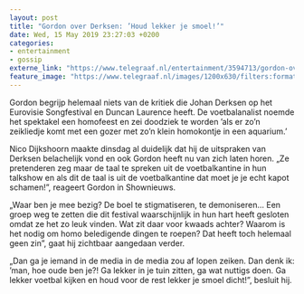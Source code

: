 ```yaml
---
layout: post
title: "Gordon over Derksen: ’Houd lekker je smoel!’"
date: Wed, 15 May 2019 23:27:03 +0200
categories: 
- entertainment 
- gossip 
externe_link: "https://www.telegraaf.nl/entertainment/3594713/gordon-over-derksen-houd-lekker-je-smoel"
feature_image: "https://www.telegraaf.nl/images/1200x630/filters:format(jpeg):quality(80)/cdn-kiosk-api.telegraaf.nl/13cf83ba-7759-11e9-8714-02d1dbdc35d1.jpg"
---
```


<p class="intro">Gordon begrijp helemaal niets van de kritiek die Johan Derksen op het Eurovisie Songfestival en Duncan Laurence heeft. De voetbalanalist noemde het spektakel een homofeest en zei doodziek te worden ’als er zo’n zeikliedje komt met een gozer met zo’n klein homokontje in een aquarium.’</p> <p>Nico Dijkshoorn maakte dinsdag al duidelijk dat hij de uitspraken van Derksen belachelijk vond en ook Gordon heeft nu van zich laten horen. „Ze pretenderen zeg maar de taal te spreken uit de voetbalkantine in hun talkshow en als dit de taal is uit de voetbalkantine dat moet je je echt kapot schamen!”, reageert Gordon in Shownieuws.</p><p>„Waar ben je mee bezig? De boel te stigmatiseren, te demoniseren... Een groep weg te zetten die dit festival waarschijnlijk in hun hart heeft gesloten omdat ze het zo leuk vinden. Wat zit daar voor kwaads achter? Waarom is het nodig om homo beledigende dingen te roepen? Dat heeft toch helemaal geen zin”, gaat hij zichtbaar aangedaan verder.</p><p>„Dan ga je iemand in de media in de media zou af lopen zeiken. Dan denk ik: ’man, hoe oude ben je?! Ga lekker in je tuin zitten, ga wat nuttigs doen. Ga lekker voetbal kijken en houd voor de rest lekker je smoel dicht!”, besluit hij.</p>
